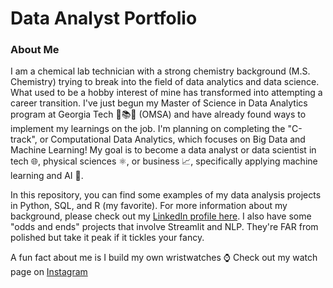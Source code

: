 # Data Analyst Portfolio
### About Me
I am a chemical lab technician with a strong chemistry background (M.S. Chemistry) trying to break into the field of data analytics and data science. What used to be a hobby interest of mine has transformed into attempting a career transition. I've just begun my Master of Science in Data Analytics program at Georgia Tech 🐝📚🔬 (OMSA) and have already found ways to implement my learnings on the job. I'm planning on completing the "C-track", or Computational Data Analytics, which focuses on Big Data and Machine Learning! My goal is to become a data analyst or data scientist in tech 🌐, physical sciences ⚛, or business 📈, specifically applying machine learning and AI 🤖.

In this repository, you can find some examples of my data analysis projects in Python, SQL, and R (my favorite). For more information about my background, please check out my [LinkedIn profile here](https://www.linkedin.com/in/matthew-bonfield-m-s-443843179/). I also have some "odds and ends" projects that involve Streamlit and NLP. They're FAR from polished but take it peak if it tickles your fancy.

A fun fact about me is I build my own wristwatches ⌚ Check out my watch page on [Instagram](https://www.instagram.com/protontimepieces/) 
